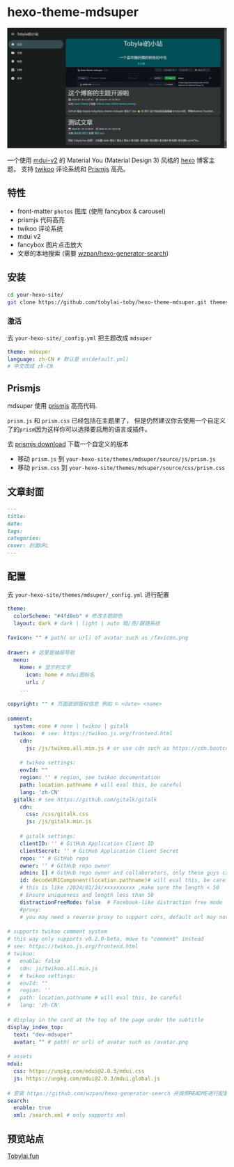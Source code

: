 # hexo-theme-mdsuper
![1706268121039](README/1706268121039.png)

一个使用 [mdui-v2](https://mdui.org) 的 Material You (Material Design 3) 风格的 [hexo](https://hexo.io) 博客主题。
支持 [twikoo](https://twikoo.js.org) 评论系统和 [Prismjs](https://prismjs.com/) 高亮。

## 特性
- front-matter `photos` 图库 (使用 fancybox & carousel)
- prismjs 代码高亮
- twikoo 评论系统
- mdui v2
- fancybox 图片点击放大
- 文章的本地搜索 (需要 [wzpan/hexo-generator-search](https://github.com/wzpan/hexo-generator-search))

## 安装
```bash
cd your-hexo-site/
git clone https://github.com/tobylai-toby/hexo-theme-mdsuper.git themes/mdsuper
```
### 激活
去 `your-hexo-site/_config.yml` 把主题改成 `mdsuper`
```yaml
theme: mdsuper
language: zh-CN # 默认是 en(default.yml)
# 中文改成 zh-CN
```
## Prismjs
mdsuper 使用 [prismjs](https://prismjs.com/) 高亮代码.

`prism.js` 和 `prism.css` 已经包括在主题里了， 但是仍然建议你去使用一个自定义了的`prism`因为这样你可以选择要启用的语言或插件。

去 [prismjs download](https://prismjs.com/download.html) 下载一个自定义的版本
- 移动 `prism.js` 到 `your-hexo-site/themes/mdsuper/source/js/prism.js`
- 移动 `prism.css` 到 `your-hexo-site/themes/mdsuper/source/css/prism.css`

## 文章封面
```markdown
---
title: 
date: 
tags: 
categories: 
cover: 封面URL
---
```

## 配置
去 `your-hexo-site/themes/mdsuper/_config.yml` 进行配置
```yaml
theme:
  colorScheme: "#4fd8eb" # 修改主题颜色
  layout: dark # dark | light | auto 暗/亮/跟随系统

favicon: "" # path( or url) of avatar such as /favicon.png

drawer: # 这里是抽屉导航
  menu: 
    Home: # 显示的文字
      icon: home # mdui图标名
      url: /
    ...

copyright: "" # 页面底部版权信息 例如 © <date> <name>

comment:
  system: none # none | twikoo | gitalk
  twikoo:  # see: https://twikoo.js.org/frontend.html
    cdn: 
      js: /js/twikoo.all.min.js # or use cdn such as https://cdn.bootcdn.net/ajax/libs/twikoo/1.6.31/twikoo.all.min.js
    
    # twikoo settings:
    envId: ""
    region: '' # region, see twikoo documentation
    path: location.pathname # will eval this, be careful
    lang: 'zh-CN' 
  gitalk: # see https://github.com/gitalk/gitalk
    cdn:
      css: /css/gitalk.css
      js: /js/gitalk.min.js

    # gitalk settings:
    clientID: '' # GitHub Application Client ID
    clientSecret: '' # GitHub Application Client Secret
    repo: '' # GitHub repo
    owner: '' # GitHub repo owner
    admin: [] # GitHub repo owner and collaborators, only these guys can initialize github issues
    id: decodeURIComponent(location.pathname)# will eval this, be careful
    # this is like /2024/01/24/xxxxxxxxxx ,make sure the length < 50
    # Ensure uniqueness and length less than 50
    distractionFreeMode: false  # Facebook-like distraction free mode
    #proxy: 
    # you may need a reverse proxy to support cors, default url may not work in some places(such as cn)

# supports twikoo comment system
# this way only supports v0.2.0-beta, move to "comment" instead
# see: https://twikoo.js.org/frontend.html
# twikoo: 
#   enable: false
#   cdn: js/twikoo.all.min.js 
#   # twikoo settings:
#   envId: ""
#   region: '' 
#   path: location.pathname # will eval this, be careful
#   lang: 'zh-CN' 

# display in the card at the top of the page under the subtitle
display_index_top:
  text: "dev-mdsuper"
  avatar: "" # path( or url) of avatar such as /avatar.png

# assets
mdui:
  css: https://unpkg.com/mdui@2.0.3/mdui.css
  js: https://unpkg.com/mdui@2.0.3/mdui.global.js

# 安装 https://github.com/wzpan/hexo-generator-search 并按照README进行配置
search:
  enable: true
  xml: /search.xml # only supports xml
```
## 预览站点
[Tobylai.fun](https://tobylai.fun)